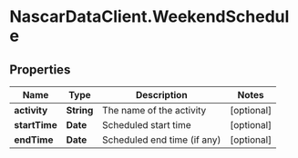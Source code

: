# NascarDataClient.WeekendSchedule

## Properties
Name | Type | Description | Notes
------------ | ------------- | ------------- | -------------
**activity** | **String** | The name of the activity | [optional] 
**startTime** | **Date** | Scheduled start time | [optional] 
**endTime** | **Date** | Scheduled end time (if any) | [optional] 

